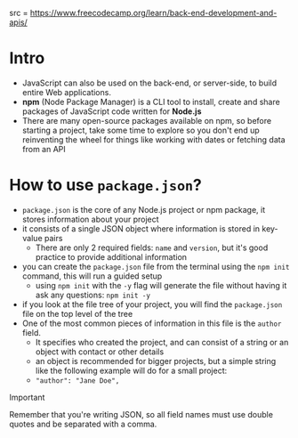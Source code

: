 src = https://www.freecodecamp.org/learn/back-end-development-and-apis/

# Intro

- JavaScript can also be used on the back-end, or server-side, to build entire Web applications.
- **npm** (Node Package Manager) is a CLI tool to install, create and share packages of JavaScript code written for **Node.js**
- There are many open-source packages available on npm, so before starting a project, take some time to explore so you don't end up reinventing the wheel for things like working with dates or fetching data from an API

# How to use `package.json`?

- `package.json` is the core of any Node.js project or npm package, it stores information about your project
- it consists of a single JSON object where information is stored in key-value pairs
  - There are only 2 required fields: `name` and `version`, but it's good practice to provide additional information
- you can create the `package.json` file from the terminal using the `npm init` command, this will run a guided setup
  - using `npm init` with the `-y` flag will generate the file without having it ask any questions: `npm init -y`
- if you look at the file tree of your project, you will find the `package.json` file on the top level of the tree
- One of the most common pieces of information in this file is the `author` field.
  - It specifies who created the project, and can consist of a string or an object with contact or other details
  - an object is recommended for bigger projects, but a simple string like the following example will do for a small project:
  - `"author": "Jane Doe",`

>[!important]
>Remember that you're writing JSON, so all field names must use double quotes and be separated with a comma.
